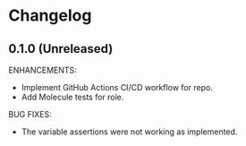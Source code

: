 # Changelog

## 0.1.0 (Unreleased)

ENHANCEMENTS:

*   Implement GitHub Actions CI/CD workflow for repo.
*   Add Molecule tests for role.

BUG FIXES:

*   The variable assertions were not working as implemented.
